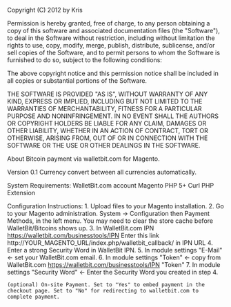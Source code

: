 Copyright (C) 2012 by Kris

Permission is hereby granted, free of charge, to any person obtaining a copy
of this software and associated documentation files (the "Software"), to deal
in the Software without restriction, including without limitation the rights
to use, copy, modify, merge, publish, distribute, sublicense, and/or sell
copies of the Software, and to permit persons to whom the Software is
furnished to do so, subject to the following conditions:

The above copyright notice and this permission notice shall be included in
all copies or substantial portions of the Software.

THE SOFTWARE IS PROVIDED "AS IS", WITHOUT WARRANTY OF ANY KIND, EXPRESS OR
IMPLIED, INCLUDING BUT NOT LIMITED TO THE WARRANTIES OF MERCHANTABILITY,
FITNESS FOR A PARTICULAR PURPOSE AND NONINFRINGEMENT. IN NO EVENT SHALL THE
AUTHORS OR COPYRIGHT HOLDERS BE LIABLE FOR ANY CLAIM, DAMAGES OR OTHER
LIABILITY, WHETHER IN AN ACTION OF CONTRACT, TORT OR OTHERWISE, ARISING FROM,
OUT OF OR IN CONNECTION WITH THE SOFTWARE OR THE USE OR OTHER DEALINGS IN
THE SOFTWARE.

About
	Bitcoin payment via walletbit.com for Magento.

Version 0.1
	Currency convert between all currencies automatically.
	
System Requirements:
	WalletBit.com account
	Magento
	PHP 5+
	Curl PHP Extension
  
Configuration Instructions:
	1. Upload files to your Magento installation.
	2. Go to your Magento administration. System -> Configuration then Payment Methods, in the left menu. You may need to clear the store cache before WalletBit/Bitcoins shows up.
	3. In WalletBit.com IPN https://walletbit.com/businesstools/IPN Enter this link http://YOUR_MAGENTO_URL/index.php/walletbit_callback/ in IPN URL
	4. Enter a strong Security Word in WalletBit IPN.
	5. In module settings "E-Mail" <- set your WalletBit.com email.
	6. In module settings "Token" <- copy from WalletBit.com https://walletbit.com/businesstools/IPN "Token"
	7. In module settings "Security Word" <- Enter the Security Word you created in step 4.

	(optional) On-site Payment. Set to "Yes" to embed payment in the checkout page. Set to "No" for redirecting to walletbit.com to complete payment.